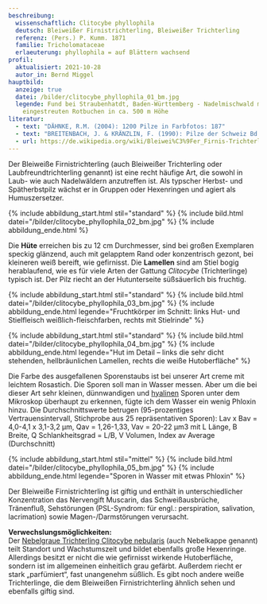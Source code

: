 ```yaml
---
beschreibung:
  wissenschaftlich: Clitocybe phyllophila
  deutsch: Bleiweißer Firnistrichterling, Bleiweißer Trichterling
  referenz: (Pers.) P. Kumm. 1871
  familie: Tricholomataceae
  erlaeuterung: phyllophila = auf Blättern wachsend
profil:
  aktualisiert: 2021-10-28
  autor_in: Bernd Miggel
hauptbild:
  anzeige: true
  datei: /bilder/clitocybe_phyllophila_01_bm.jpg
  legende: Fund bei Straubenhatdt, Baden-Württemberg - Nadelmischwald mit
    eingestreuten Rotbuchen in ca. 500 m Höhe
literatur:
  - text: "DÄHNKE, R.M. (2004): 1200 Pilze in Farbfotos: 187"
  - text: "BREITENBACH, J. & KRÄNZLIN, F. (1990): Pilze der Schweiz Bd. 3: Nr. 176"
  - url: https://de.wikipedia.org/wiki/Bleiwei%C3%9Fer_Firnis-Trichterling
---
```

Der Bleiweiße Firnistrichterling (auch Bleiweißer Trichterling oder Laubfreundtrichterling genannt) ist eine recht häufige Art, die sowohl in Laub- wie auch Nadelwäldern anzutreffen ist. Als typscher Herbst- und Spätherbstpilz wächst er in Gruppen oder Hexenringen und agiert als Humuszersetzer.

{% include abbildung_start.html stil="standard" %}
{% include bild.html datei="/bilder/clitocybe_phyllophila_02_bm.jpg" %}
{% include abbildung_ende.html %}

Die **Hüte** erreichen bis zu 12 cm Durchmesser, sind bei großen Exemplaren speckig glänzend, auch mit gelapptem Rand oder konzentrisch gezont, bei kleineren weiß bereift, wie gefirnisst. Die **Lamellen** sind am Stiel bogig herablaufend, wie es für viele Arten der Gattung *Clitocybe* (Trichterlinge) typisch ist. Der Pilz riecht an der Hutunterseite süßsäuerlich bis fruchtig.

{% include abbildung_start.html stil="standard" %}
{% include bild.html datei="/bilder/clitocybe_phyllophila_03_bm.jpg" %}
{% include abbildung_ende.html legende="Fruchtkörper im Schnitt: links Hut- und Stielfleisch weißlich-fleischfarben, rechts mit Stielrinde" %}

{% include abbildung_start.html stil="standard" %}
{% include bild.html datei="/bilder/clitocybe_phyllophila_04_bm.jpg" %}
{% include abbildung_ende.html legende="Hut im Detail – links die sehr dicht stehenden, hellbräunlichen Lamellen, rechts die weiße Hutoberfläche" %}

Die Farbe des ausgefallenen Sporenstaubs ist bei unserer Art creme mit leichtem Rosastich. Die Sporen soll man in Wasser messen. Aber um die bei dieser Art sehr kleinen, dünnwandigen und [hyalinen](hyalin "Glossar") Sporen unter dem Mikroskop überhaupt zu erkennen, fügte ich dem Wasser ein wenig Phloxin hinzu. Die Durchschnittswerte betrugen (95-prozentiges Vertrauensintervall, Stichprobe aus 25 repräsentativen Sporen): Lav x Bav = 4,0-4,1 x 3,1-3,2 µm, Qav = 1,26-1,33, Vav = 20-22 µm3 mit L Länge, B Breite, Q Schlankheitsgrad = L/B, V Volumen, Index av Average (Durchschnitt)

{% include abbildung_start.html stil="mittel" %}
{% include bild.html datei="/bilder/clitocybe_phyllophila_05_bm.jpg" %}
{% include abbildung_ende.html legende="Sporen in Wasser mit etwas Phloxin" %}

Der Bleiweiße Firnistrichterling ist giftig und enthält in unterschiedlicher Konzentration das Nervengift Muscarin, das Schweißausbrüche, Tränenfluß, Sehstörungen (PSL-Syndrom: für engl.: perspiration, salivation, lacrimation) sowie Magen-/Darmstörungen verursacht.

**Verwechslungsmöglichkeiten:**\
Der [Nebelgraue Trichterling Clitocybe nebularis](/pilze/clitocybe-nebularis-nebelgrauer-trichterling-nebelkappe) (auch Nebelkappe genannt) teilt Standort und Wachstumszeit und bildet ebenfalls große Hexenringe. Allerdings besitzt er nicht die wie gefirnisst wirkende Hutoberfläche, sondern ist im allgemeinen einheitlich grau gefärbt. Außerdem riecht er stark „parfümiert“, fast unangenehm süßlich.
Es gibt noch andere weiße Trichterlinge, die dem Bleiweißen Firnistrichterling ähnlich sehen und ebenfalls giftig sind.